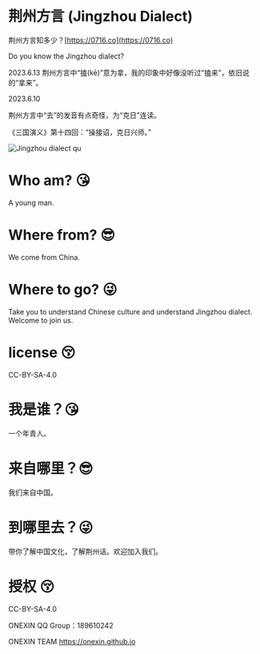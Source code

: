 # 荆州方言 (Jingzhou Dialect) 
荆州方言知多少？[https://0716.co](https://0716.co)

Do you know the Jingzhou dialect?

2023.6.13
荆州方言中“搕(kē)”意为拿，我的印象中好像没听过“搕来”，依旧说的“拿来”。

2023.6.10

荆州方言中“去”的发音有点奇怪，为“克日”连读。

《三国演义》第十四回：“操接诏，克日兴师。”

![Jingzhou dialect qu](https://jingzhou-dialect.github.io/Jingzhou-dialect-3.png)

# Who am? 😘
A young man.

# Where from? 😎‍
We come from China.

# Where to go? 😜
Take you to understand Chinese culture and understand Jingzhou dialect. Welcome to join us.

# license 😚‍
CC-BY-SA-4.0


# 我是谁？😘
一个年青人。

# 来自哪里？😎‍
我们来自中国。

# 到哪里去？😜
带你了解中国文化，了解荆州话。欢迎加入我们。

# 授权 😚‍
CC-BY-SA-4.0


ONEXIN QQ Group：189610242

ONEXIN TEAM https://onexin.github.io
